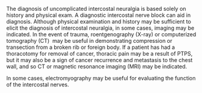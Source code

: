 The diagnosis of uncomplicated intercostal neuralgia is based solely on history and physical exam. A diagnostic intercostal nerve block can aid in diagnosis. Although physical examination and history may be sufficient to elicit the diagnosis of intercostal neuralgia, in some cases, imaging may be indicated. In the event of trauma, roentgenography (X-ray) or computerized tomography (CT)  may be useful in demonstrating compression or transection from a broken rib or foreign body. If a patient has had a thoracotomy for removal of cancer, thoracic pain may be a result of PTPS, but it may also be a sign of cancer recurrence and metastasis to the chest wall, and so CT or magnetic resonance imaging (MRI) may be indicated.

In some cases, electromyography may be useful for evaluating the function of the intercostal nerves.